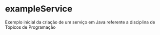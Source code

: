 # exampleService
Exemplo inicial da criação de um serviço em Java referente a disciplina de Tópicos de Programação
